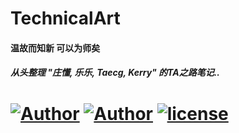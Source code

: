 # TechnicalArt

#### 温故而知新 可以为师矣 

##### 从头整理 "庄懂, 乐乐, Taecg, Kerry" 的TA之路笔记..

#  [![Author](https://img.shields.io/badge/Unity-2021.3.5f1+-blue.svg "")](https://github.com/badzhang/ "") [![Author](https://img.shields.io/badge/UniversalRP-12.1.7+-blue.svg "")](https://github.com/BadZhang/ "") [![license](https://img.shields.io/github/license/badzhang/technicalart)](LICENSE)



